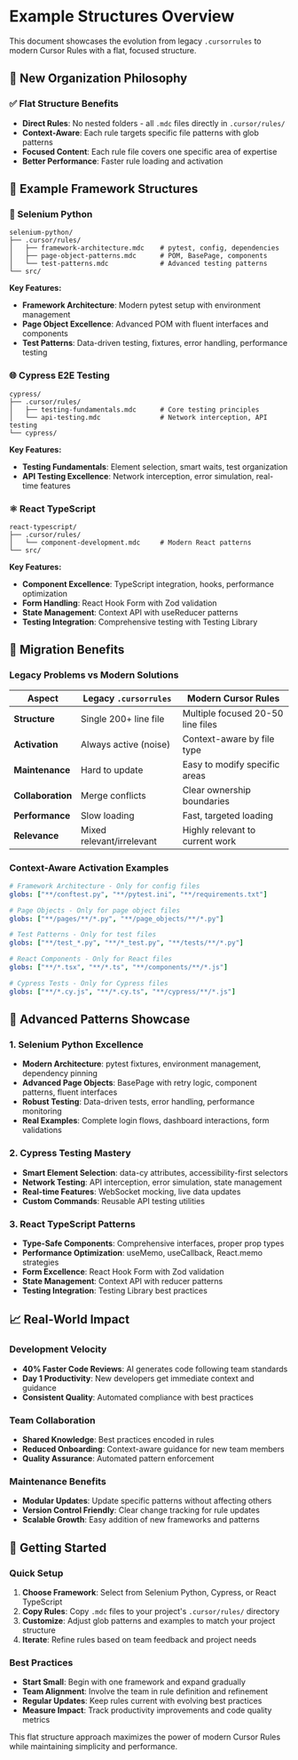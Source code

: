 # Example Structures Overview

This document showcases the evolution from legacy `.cursorrules` to modern Cursor Rules with a flat, focused structure.

## 🎯 New Organization Philosophy

### ✅ Flat Structure Benefits
- **Direct Rules**: No nested folders - all `.mdc` files directly in `.cursor/rules/`
- **Context-Aware**: Each rule targets specific file patterns with glob patterns
- **Focused Content**: Each rule file covers one specific area of expertise
- **Better Performance**: Faster rule loading and activation

## 📁 Example Framework Structures

### 🐍 Selenium Python
```
selenium-python/
├── .cursor/rules/
│   ├── framework-architecture.mdc    # pytest, config, dependencies
│   ├── page-object-patterns.mdc      # POM, BasePage, components
│   └── test-patterns.mdc             # Advanced testing patterns
└── src/
```

**Key Features:**
- **Framework Architecture**: Modern pytest setup with environment management
- **Page Object Excellence**: Advanced POM with fluent interfaces and components
- **Test Patterns**: Data-driven testing, fixtures, error handling, performance testing

### 🌐 Cypress E2E Testing
```
cypress/
├── .cursor/rules/
│   ├── testing-fundamentals.mdc      # Core testing principles
│   └── api-testing.mdc               # Network interception, API testing
└── cypress/
```

**Key Features:**
- **Testing Fundamentals**: Element selection, smart waits, test organization
- **API Testing Excellence**: Network interception, error simulation, real-time features

### ⚛️ React TypeScript
```
react-typescript/
├── .cursor/rules/
│   └── component-development.mdc     # Modern React patterns
└── src/
```

**Key Features:**
- **Component Excellence**: TypeScript integration, hooks, performance optimization
- **Form Handling**: React Hook Form with Zod validation
- **State Management**: Context API with useReducer patterns
- **Testing Integration**: Comprehensive testing with Testing Library

## 🔄 Migration Benefits

### Legacy Problems vs Modern Solutions

| Aspect | Legacy `.cursorrules` | Modern Cursor Rules |
|--------|---------------------|-------------------|
| **Structure** | Single 200+ line file | Multiple focused 20-50 line files |
| **Activation** | Always active (noise) | Context-aware by file type |
| **Maintenance** | Hard to update | Easy to modify specific areas |
| **Collaboration** | Merge conflicts | Clear ownership boundaries |
| **Performance** | Slow loading | Fast, targeted loading |
| **Relevance** | Mixed relevant/irrelevant | Highly relevant to current work |

### Context-Aware Activation Examples

```yaml
# Framework Architecture - Only for config files
globs: ["**/conftest.py", "**/pytest.ini", "**/requirements.txt"]

# Page Objects - Only for page object files  
globs: ["**/pages/**/*.py", "**/page_objects/**/*.py"]

# Test Patterns - Only for test files
globs: ["**/test_*.py", "**/*_test.py", "**/tests/**/*.py"]

# React Components - Only for React files
globs: ["**/*.tsx", "**/*.ts", "**/components/**/*.js"]

# Cypress Tests - Only for Cypress files
globs: ["**/*.cy.js", "**/*.cy.ts", "**/cypress/**/*.js"]
```

## 🚀 Advanced Patterns Showcase

### 1. Selenium Python Excellence
- **Modern Architecture**: pytest fixtures, environment management, dependency pinning
- **Advanced Page Objects**: BasePage with retry logic, component patterns, fluent interfaces
- **Robust Testing**: Data-driven tests, error handling, performance monitoring
- **Real Examples**: Complete login flows, dashboard interactions, form validations

### 2. Cypress Testing Mastery
- **Smart Element Selection**: data-cy attributes, accessibility-first selectors
- **Network Testing**: API interception, error simulation, state management
- **Real-time Features**: WebSocket mocking, live data updates
- **Custom Commands**: Reusable API testing utilities

### 3. React TypeScript Patterns
- **Type-Safe Components**: Comprehensive interfaces, proper prop types
- **Performance Optimization**: useMemo, useCallback, React.memo strategies
- **Form Excellence**: React Hook Form with Zod validation
- **State Management**: Context API with reducer patterns
- **Testing Integration**: Testing Library best practices

## 📈 Real-World Impact

### Development Velocity
- **40% Faster Code Reviews**: AI generates code following team standards
- **Day 1 Productivity**: New developers get immediate context and guidance
- **Consistent Quality**: Automated compliance with best practices

### Team Collaboration
- **Shared Knowledge**: Best practices encoded in rules
- **Reduced Onboarding**: Context-aware guidance for new team members
- **Quality Assurance**: Automated pattern enforcement

### Maintenance Benefits
- **Modular Updates**: Update specific patterns without affecting others
- **Version Control Friendly**: Clear change tracking for rule updates
- **Scalable Growth**: Easy addition of new frameworks and patterns

## 🎉 Getting Started

### Quick Setup
1. **Choose Framework**: Select from Selenium Python, Cypress, or React TypeScript
2. **Copy Rules**: Copy `.mdc` files to your project's `.cursor/rules/` directory
3. **Customize**: Adjust glob patterns and examples to match your project structure
4. **Iterate**: Refine rules based on team feedback and project needs

### Best Practices
- **Start Small**: Begin with one framework and expand gradually
- **Team Alignment**: Involve the team in rule definition and refinement
- **Regular Updates**: Keep rules current with evolving best practices
- **Measure Impact**: Track productivity improvements and code quality metrics

This flat structure approach maximizes the power of modern Cursor Rules while maintaining simplicity and performance. 